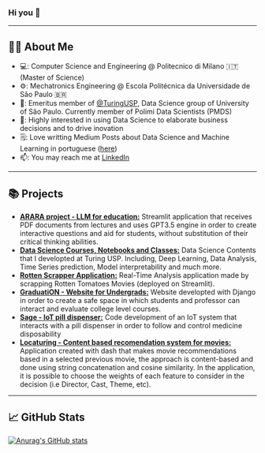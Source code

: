 ### Hi you 👋
---
## 👩‍💻 About Me
- 💻: Computer Science and Engineering @ Politecnico di Milano :it: (Master of Science)  
- ⚙️: Mechatronics Engineering @ Escola Politécnica da Universidade de São Paulo :brazil:
- 🧠: Emeritus member of [@TuringUSP](https://github.com/turing-usp), Data Science group of University of São Paulo. Currently member of Polimi Data Scientists (PMDS)
- 👥: Highly interested in using Data Science to elaborate business decisions and to drive inovation 
- 🗒️: Love writting Medium Posts about Data Science and Machine Learning in portuguese ([here](https://medium.com/@felipeazank))  
- 📫: You may reach me at [LinkedIn](https://www.linkedin.com/in/felipeazank/?locale=en_US)
---
## :books: Projects
- **[ARARA project - LLM for education:](https://github.com/febagni/Arara)** Streamlit application that receives PDF documents from lectures and uses GPT3.5 engine in order to create interactive questions and aid for students, without substitution of their critical thinking abilities.
- **[Data Science Courses, Notebooks and Classes:](https://github.com/AZANK7173/Data_Science_Contents)** Data Science Contents that I developted at Turing USP. Including, Deep Learning, Data Analysis, Time Series prediction, Model interpretability and much more. 
- **[Rotten Scrapper Application:](https://github.com/AZANK7173/Rotten_scrapping)** Real-Time Analysis application made by scrapping Rotten Tomatoes Movies (deployed on Streamlit).
- **[GraduatiON - Website for Undergrads:](https://github.com/GraduationOrganizationTeam/graduation-project)** Website developted with Django in order to create a safe space in which students and professor can interact and evaluate college level courses.
- **[Sage - IoT pill dispenser:](https://github.com/AZANK7173/Sage)** Code development of an IoT system that interacts with a pill dispenser in order to follow and control medicine disposability 
- **[Locaturing - Content based recomendation system for movies:](https://github.com/turing-usp/locaturing)** Application created with dash that makes movie recommendations based in a selected previous movie, the approach is content-based and done using string concatenation and cosine similarity. In the application, it is possible to choose the weights of each feature to consider in the decision (i.e Director, Cast, Theme, etc). 

---
## 📈 GitHub Stats
[![Anurag's GitHub stats](https://github-readme-stats.vercel.app/api?username=AZANK7173&theme=radical&show_icons=true)](https://github.com/anuraghazra/github-readme-stats)

<!-- [![Top Langs](https://github-readme-stats.vercel.app/api/top-langs/?username=AZANK7173&layout=compact&theme=radical)](https://github.com/anuraghazra/github-readme-stats)

<!--
**kauafillipe/kauafillipe** is a ✨ _special_ ✨ repository because its `README.md` (this file) appears on your GitHub profile.

Here are some ideas to get you started:

- 🔭 I’m currently working on ...
- 🌱 I’m currently learning ...
- 👯 I’m looking to collaborate on ...
- 🤔 I’m looking for help with ...
- 💬 Ask me about ...
- 📫 How to reach me: ...
- ⚡ Fun fact: ...
-->
